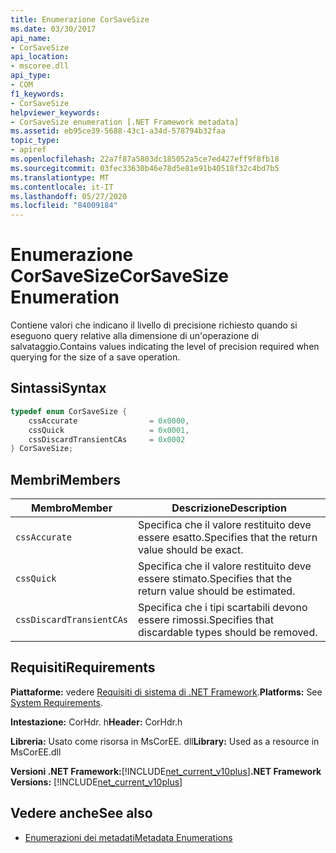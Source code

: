 ```yaml
---
title: Enumerazione CorSaveSize
ms.date: 03/30/2017
api_name:
- CorSaveSize
api_location:
- mscoree.dll
api_type:
- COM
f1_keywords:
- CorSaveSize
helpviewer_keywords:
- CorSaveSize enumeration [.NET Framework metadata]
ms.assetid: eb95ce39-5688-43c1-a34d-578794b32faa
topic_type:
- apiref
ms.openlocfilehash: 22a7f87a5803dc185052a5ce7ed427eff9f8fb18
ms.sourcegitcommit: 03fec33630b46e78d5e81e91b40518f32c4bd7b5
ms.translationtype: MT
ms.contentlocale: it-IT
ms.lasthandoff: 05/27/2020
ms.locfileid: "84009184"
---
```

# <a name="corsavesize-enumeration"></a><span data-ttu-id="543f4-102">Enumerazione CorSaveSize</span><span class="sxs-lookup"><span data-stu-id="543f4-102">CorSaveSize Enumeration</span></span>
<span data-ttu-id="543f4-103">Contiene valori che indicano il livello di precisione richiesto quando si eseguono query relative alla dimensione di un'operazione di salvataggio.</span><span class="sxs-lookup"><span data-stu-id="543f4-103">Contains values indicating the level of precision required when querying for the size of a save operation.</span></span>  
  
## <a name="syntax"></a><span data-ttu-id="543f4-104">Sintassi</span><span class="sxs-lookup"><span data-stu-id="543f4-104">Syntax</span></span>  
  
```cpp  
typedef enum CorSaveSize {  
    cssAccurate                = 0x0000,
    cssQuick                   = 0x0001,
    cssDiscardTransientCAs     = 0x0002  
} CorSaveSize;  
```  
  
## <a name="members"></a><span data-ttu-id="543f4-105">Membri</span><span class="sxs-lookup"><span data-stu-id="543f4-105">Members</span></span>  
  
|<span data-ttu-id="543f4-106">Membro</span><span class="sxs-lookup"><span data-stu-id="543f4-106">Member</span></span>|<span data-ttu-id="543f4-107">Descrizione</span><span class="sxs-lookup"><span data-stu-id="543f4-107">Description</span></span>|  
|------------|-----------------|  
|`cssAccurate`|<span data-ttu-id="543f4-108">Specifica che il valore restituito deve essere esatto.</span><span class="sxs-lookup"><span data-stu-id="543f4-108">Specifies that the return value should be exact.</span></span>|  
|`cssQuick`|<span data-ttu-id="543f4-109">Specifica che il valore restituito deve essere stimato.</span><span class="sxs-lookup"><span data-stu-id="543f4-109">Specifies that the return value should be estimated.</span></span>|  
|`cssDiscardTransientCAs`|<span data-ttu-id="543f4-110">Specifica che i tipi scartabili devono essere rimossi.</span><span class="sxs-lookup"><span data-stu-id="543f4-110">Specifies that discardable types should be removed.</span></span>|  
  
## <a name="requirements"></a><span data-ttu-id="543f4-111">Requisiti</span><span class="sxs-lookup"><span data-stu-id="543f4-111">Requirements</span></span>  
 <span data-ttu-id="543f4-112">**Piattaforme:** vedere [Requisiti di sistema di .NET Framework](../../get-started/system-requirements.md).</span><span class="sxs-lookup"><span data-stu-id="543f4-112">**Platforms:** See [System Requirements](../../get-started/system-requirements.md).</span></span>  
  
 <span data-ttu-id="543f4-113">**Intestazione:** CorHdr. h</span><span class="sxs-lookup"><span data-stu-id="543f4-113">**Header:** CorHdr.h</span></span>  
  
 <span data-ttu-id="543f4-114">**Libreria:** Usato come risorsa in MsCorEE. dll</span><span class="sxs-lookup"><span data-stu-id="543f4-114">**Library:** Used as a resource in MsCorEE.dll</span></span>  
  
 <span data-ttu-id="543f4-115">**Versioni .NET Framework:**[!INCLUDE[net_current_v10plus](../../../../includes/net-current-v10plus-md.md)]</span><span class="sxs-lookup"><span data-stu-id="543f4-115">**.NET Framework Versions:** [!INCLUDE[net_current_v10plus](../../../../includes/net-current-v10plus-md.md)]</span></span>  
  
## <a name="see-also"></a><span data-ttu-id="543f4-116">Vedere anche</span><span class="sxs-lookup"><span data-stu-id="543f4-116">See also</span></span>

- [<span data-ttu-id="543f4-117">Enumerazioni dei metadati</span><span class="sxs-lookup"><span data-stu-id="543f4-117">Metadata Enumerations</span></span>](metadata-enumerations.md)
